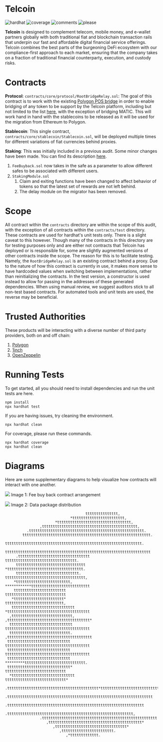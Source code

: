 # Telcoin

![hardhat](https://img.shields.io/badge/hardhat-^2.12.5-blue)
![coverage](https://img.shields.io/badge/coverage-80%25-yellowgreen)
![comments](https://img.shields.io/badge/comments-80%25-yellowgreen)
![please](https://img.shields.io/badge/node-v16.19.0-brightgreen.svg)

**Telcoin** is designed to complement telecom, mobile money, and e-wallet partners globally with both traditional fiat and blockchain transaction rails that underpin our fast and affordable digital financial service offerings. Telcoin combines the best parts of the burgeoning DeFi ecosystem with our compliance-first approach to each market, ensuring that the company takes on a fraction of traditional financial counterparty, execution, and custody risks.

# Contracts
**Protocol**:
`contracts/core/protocol/RootBridgeRelay.sol`: The goal of this contract is to work with the existing [Polygon POS bridge](https://wiki.polygon.technology/docs/category/calling-contracts) in order to enable bridging of any token to be support by the Telcoin platform, including but not limited to the list [here](https://tokenlists.org/token-list?url=https://raw.githubusercontent.com/telcoin/token-lists/master/telcoins.json), with the exception of bridging MATIC. This will work hand in hand with the stablecoins to be released as it will be used for the migration from Ethereum to Polygon. 

**Stablecoin**:
This single contract, `contracts/core/stablecoin/Stablecoin.sol`, will be deployed multiple times for different variations of fiat currencies behind proxies. 

**Staking**:
This was initially included in a previous audit. Some minor changes have been made. You can find its description [here](https://app.sherlock.xyz/audits/contests/25).

1. `FeeBuyback.sol` now takes in the safe as a parameter to allow different safes to be associated with different users.
2. `StakingModule.sol`
   1. Claim and exiting functions have been changed to affect behavior of tokens so that the latest set of rewards are not left behind.
   2. The delay module on the migrator has been removed.

# Scope
All contract within the `contracts` directory are within the scope of this audit, with the exception of all contracts within the `contracts/test` directory. These contracts are used for hardhat's unit tests only. There is a slight caveat to this however. Though many of the contracts in this directory are for testing purposes only and are either not contracts that Telcoin has deployed or is responsible for, some are slightly augmented versions of other contracts inside the scope. The reason for this is to facilitate testing. Namely, the `RootBridgeRelay.sol` is an existing contract behind a proxy. Due to the nature of how this contract is currently in use, it makes more sense to have hardcoded values when switching between implementations, rather than reinitializing the contracts. In the test version, a constructor is used instead to allow for passing in the addresses of these generated dependencies. When using manual review, we suggest auditors stick to all non-test based contracts. For automated tools and unit tests are used, the reverse may be beneficial. 

# Trusted Authorities
These products will be interacting with a diverse number of third party providers, both on and off chain:
1. [Polygon](https://wiki.polygon.technology/docs/category/calling-contracts)
2. [1inch](https://docs.1inch.io/)
3. [OpenZeppelin](https://docs.openzeppelin.com/contracts/4.x/)

# Running Tests

To get started, all you should need to install dependencies and run the unit tests are here.
```shell
npm install
npx hardhat test
```

If you are having issues, try cleaning the environment.
```shell
npx hardhat clean
```

For coverage, please run these commands.
```shell
npx hardhat coverage
npx hardhat clean
```

# Diagrams

Here are some supplementary diagrams to help visualize how contracts will interact with one another. 

![](docs/diagrams/UML_FBB.svg)
Image 1: Fee buy back contract arrangement

![](docs/diagrams/Composition_FBB.svg)
Image 2: Data package distribution

```
                                     ttttttttttttttt,                           
                              *tttttttttttttttttttttttt,                        
                       *tttttttttttttttttttttttttttttttttt,                     
                ,tttttttttttttttttttttttttttttttttttttttttttt,                  
          .ttttttttttttttttttttttttttttttttttttttttttttttttttttt.               
        ttttttttttttttttttttttttttttttttttttttttttttttttttttttttttt.            
       ttttttttttttttttttttttttttttttttttttttttttttttttttttttttttttttt.         
      ttttttttttttttttttttttttttttttttttttttttttttttttttttttttttttttttttt       
     .ttttttttttttttttttttttttttttttttt    ttttttttttttttttttttttttttttttttt.   
     tttttttttttttttttttttttttttttttt     *ttttttttttttttttttttttttttttttttttt. 
     ttttttttttttttttttttttttttttt.       ttttttttttttttttttttttttttttttttttttt,
    *ttttttttttttttttttttttttt,          ************ttttttttttttttttttttttttttt
    tttttttttttttttttttttttt                        tttttttttttttttttttttttttttt
   *ttttttttttttttttttttttt*                        ttttttttttttttttttttttttttt,
   ttttttttttttttttttttttttttttt        *tttttttttttttttttttttttttttttttttttttt 
  ,tttttttttttttttttttttttttttt,       ,tttttttttttttttttttttttttttttttttttttt* 
  ttttttttttttttttttttttttttttt        ttttttttttttttttttttttttttttttttttttttt  
  tttttttttttttttttttttttttttt.       ,ttttttttttttttttttttttttttttttttttttttt  
 ttttttttttttttttttttttttttttt        ttttttttttttttttttttttttttttttttttttttt   
 ttttttttttttttttttttttttttttt        ttttttttttttttttttttttttttttttttttttttt   
 ttttttttttttttttttttttttttttt         *********tttttttttttttttttttttttttttt.   
 ttttttttttttttttttttttttttttt*                 tttttttttttttttttttttttttttt    
  *ttttttttttttttttttttttttttttt               tttttttttttttttttttttttttttt*    
    .tttttttttttttttttttttttttttttttttttttttttt*ttttttttttttttttttttttttttt     
       .ttttttttttttttttttttttttttttttttttttttttttttttttttttttttttttttttttt     
          .ttttttttttttttttttttttttttttttttttttttttttttttttttttttttttttttt      
             .tttttttttttttttttttttttttttttttttttttttttttttttttttttttttt,       
                .ttttttttttttttttttttttttttttttttttttttttttttttttttttt          
                   ,ttttttttttttttttttttttttttttttttttttttttttt*                
                      ,ttttttttttttttttttttttttttttttttt*                       
                         ,tttttttttttttttttttttttt.                             
                            ,*ttttttttttttt.                                    
```